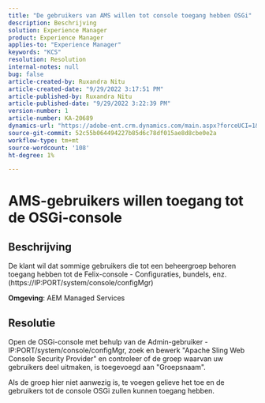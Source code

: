 ```yaml
---
title: "De gebruikers van AMS willen tot console toegang hebben OSGi"
description: Beschrijving
solution: Experience Manager
product: Experience Manager
applies-to: "Experience Manager"
keywords: "KCS"
resolution: Resolution
internal-notes: null
bug: false
article-created-by: Ruxandra Nitu
article-created-date: "9/29/2022 3:17:51 PM"
article-published-by: Ruxandra Nitu
article-published-date: "9/29/2022 3:22:39 PM"
version-number: 1
article-number: KA-20689
dynamics-url: "https://adobe-ent.crm.dynamics.com/main.aspx?forceUCI=1&pagetype=entityrecord&etn=knowledgearticle&id=0aa2b2da-0940-ed11-9db1-0022480867fb"
source-git-commit: 52c55b064494227b85d6c78df015ae8d8cbe0e2a
workflow-type: tm+mt
source-wordcount: '108'
ht-degree: 1%

---
```


# AMS-gebruikers willen toegang tot de OSGi-console

## Beschrijving


De klant wil dat sommige gebruikers die tot een beheergroep behoren toegang hebben tot de Felix-console - Configuraties, bundels, enz. (https://IP:PORT/system/console/configMgr)



<b>Omgeving</b>: AEM Managed Services


## Resolutie


Open de OSGi-console met behulp van de Admin-gebruiker - IP:PORT/system/console/configMgr, zoek en bewerk &quot;Apache Sling Web Console Security Provider&quot; en controleer of de groep waarvan uw gebruikers deel uitmaken, is toegevoegd aan &quot;Groepsnaam&quot;.

Als de groep hier niet aanwezig is, te voegen gelieve het toe en de gebruikers tot de console OSGi zullen kunnen toegang hebben.

